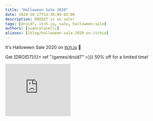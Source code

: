 ```yaml
---
title: "Halloween Sale 2020"
date: 2020-10-27T14:38:09-03:00
description: DROID7 is on sale!
tags: [droid7, itch.io, sale, halloween-sale]
authors: [juancolacelli]
aliases: [/blog/halloween-sale-2020-on-itchio]
---
```


It's Halloween Sale 2020 on [itch.io](https://juancolacelli.itch.io) 🎃

Get [DROID7]({{< ref "/games/droid7" >}}) 50% off for a limited time!

<iframe src="https://itch.io/embed/570980?linkback=true&amp;bg_color=16171a&amp;fg_color=fafdff&amp;link_color=ff8426&amp;border_color=16171a" width="208" height="167" frameborder="0"><a href="https://juancolacelli.itch.io/droid7">DROID7</a></iframe>

